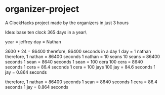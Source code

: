 # organizer-project
A ClockHacks project made by the organizers in just 3 hours

Idea: base ten clock
365 days in a year\

year = jeffrey
day = Nathan

3600 * 24 = 86400
therefore, 86400 seconds in a day
1 day = 1 nathan
therefore,
1 nathan = 86400 seconds
1 nathan = 10 seans
10 seans = 86400 seconds
1 sean = 8640 seconds
1 sean = 100 cera 
100 cera = 8640 seconds
1 cera = 86.4 seconds
1 cera = 100 jays
100 jay = 84.6 seconds
1 jay = 0.864 seconds

therefore,
1 nathan = 86400 seconds
1 sean = 8640 seconds
1 cera = 86.4 seconds
1 jay = 0.864 seconds
